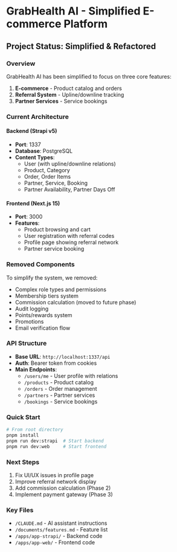 # GrabHealth AI - Simplified E-commerce Platform

## Project Status: Simplified & Refactored

### Overview
GrabHealth AI has been simplified to focus on three core features:
1. **E-commerce** - Product catalog and orders
2. **Referral System** - Upline/downline tracking  
3. **Partner Services** - Service bookings

### Current Architecture

#### Backend (Strapi v5)
- **Port**: 1337
- **Database**: PostgreSQL
- **Content Types**:
  - User (with upline/downline relations)
  - Product, Category
  - Order, Order Items
  - Partner, Service, Booking
  - Partner Availability, Partner Days Off

#### Frontend (Next.js 15)
- **Port**: 3000
- **Features**:
  - Product browsing and cart
  - User registration with referral codes
  - Profile page showing referral network
  - Partner service booking

### Removed Components
To simplify the system, we removed:
- Complex role types and permissions
- Membership tiers system
- Commission calculation (moved to future phase)
- Audit logging
- Points/rewards system
- Promotions
- Email verification flow

### API Structure
- **Base URL**: `http://localhost:1337/api`
- **Auth**: Bearer token from cookies
- **Main Endpoints**:
  - `/users/me` - User profile with relations
  - `/products` - Product catalog
  - `/orders` - Order management
  - `/partners` - Partner services
  - `/bookings` - Service bookings

### Quick Start
```bash
# From root directory
pnpm install
pnpm run dev:strapi  # Start backend
pnpm run dev:web     # Start frontend
```

### Next Steps
1. Fix UI/UX issues in profile page
2. Improve referral network display
3. Add commission calculation (Phase 2)
4. Implement payment gateway (Phase 3)

### Key Files
- `/CLAUDE.md` - AI assistant instructions
- `/documents/features.md` - Feature list
- `/apps/app-strapi/` - Backend code
- `/apps/app-web/` - Frontend code